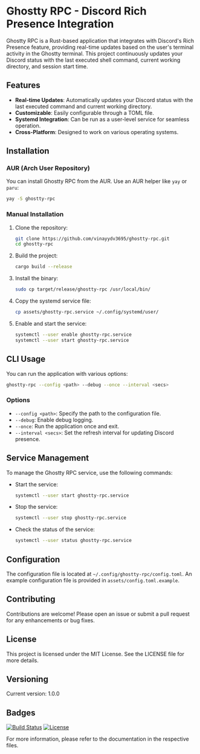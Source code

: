 # Ghostty RPC - Discord Rich Presence Integration

Ghostty RPC is a Rust-based application that integrates with Discord's Rich Presence feature, providing real-time updates based on the user's terminal activity in the Ghostty terminal. This project continuously updates your Discord status with the last executed shell command, current working directory, and session start time.

## Features

- **Real-time Updates**: Automatically updates your Discord status with the last executed command and current working directory.
- **Customizable**: Easily configurable through a TOML file.
- **Systemd Integration**: Can be run as a user-level service for seamless operation.
- **Cross-Platform**: Designed to work on various operating systems.

## Installation

### AUR (Arch User Repository)

You can install Ghostty RPC from the AUR. Use an AUR helper like `yay` or `paru`:

```bash
yay -S ghostty-rpc
```

### Manual Installation

1. Clone the repository:

   ```bash
   git clone https://github.com/vinayydv3695/ghostty-rpc.git
   cd ghostty-rpc
   ```

2. Build the project:

   ```bash
   cargo build --release
   ```

3. Install the binary:

   ```bash
   sudo cp target/release/ghostty-rpc /usr/local/bin/
   ```

4. Copy the systemd service file:

   ```bash
   cp assets/ghostty-rpc.service ~/.config/systemd/user/
   ```

5. Enable and start the service:

   ```bash
   systemctl --user enable ghostty-rpc.service
   systemctl --user start ghostty-rpc.service
   ```

## CLI Usage

You can run the application with various options:

```bash
ghostty-rpc --config <path> --debug --once --interval <secs>
```

### Options

- `--config <path>`: Specify the path to the configuration file.
- `--debug`: Enable debug logging.
- `--once`: Run the application once and exit.
- `--interval <secs>`: Set the refresh interval for updating Discord presence.

## Service Management

To manage the Ghostty RPC service, use the following commands:

- Start the service:

  ```bash
  systemctl --user start ghostty-rpc.service
  ```

- Stop the service:

  ```bash
  systemctl --user stop ghostty-rpc.service
  ```

- Check the status of the service:

  ```bash
  systemctl --user status ghostty-rpc.service
  ```

## Configuration

The configuration file is located at `~/.config/ghostty-rpc/config.toml`. An example configuration file is provided in `assets/config.toml.example`.

## Contributing

Contributions are welcome! Please open an issue or submit a pull request for any enhancements or bug fixes.

## License

This project is licensed under the MIT License. See the LICENSE file for more details.

## Versioning

Current version: 1.0.0

## Badges

[![Build Status](https://img.shields.io/github/workflow/status/yourusername/ghostty-rpc/CI)](https://github.com/yourusername/ghostty-rpc/actions)
[![License](https://img.shields.io/badge/license-MIT-blue.svg)](LICENSE)

For more information, please refer to the documentation in the respective files.
